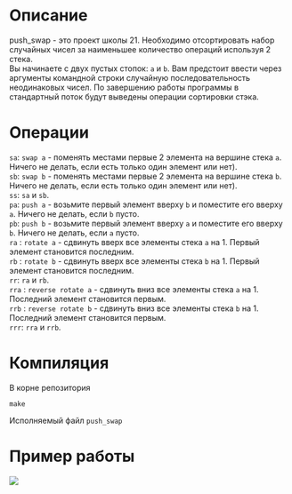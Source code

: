 # Описание
push_swap - это проект школы 21. Необходимо отсортировать набор случайных чисел
за наименьшее количество операций используя 2 стека. <br/>
Вы начинаете с двух пустых стопок: `a` и `b`. Вам предстоит ввести через аргументы командной строки случайную последовательность неодинаковых чисел.
По завершению работы программы в стандартный поток будут выведены операции сортировки стэка.

# Операции
`sa`: `swap a` - поменять местами первые 2 элемента на вершине стека `a`. Ничего не делать, если есть только один элемент или нет).<br/>
`sb`: `swap b` - поменять местами первые 2 элемента на вершине стека `b`. Ничего не делать, если есть только один элемент или нет).<br/>
`ss`: `sa` и `sb`.<br/>
`pa`: `push a` - возьмите первый элемент вверху `b` и поместите его вверху `a`. Ничего не делать, если `b` пусто.<br/>
`pb`: `push b` - возьмите первый элемент вверху `a` и поместите его вверху `b`. Ничего не делать, если `a` пусто.<br/>
`ra` : `rotate a` - сдвинуть вверх все элементы стека `a` на 1. Первый элемент становится последним.<br/>
`rb` : `rotate b` - сдвинуть вверх все элементы стека `b` на 1. Первый элемент становится последним.<br/>
`rr`: `ra` и `rb`.<br/>
`rra` : `reverse rotate a` - сдвинуть вниз все элементы стека `a` на 1. Последний элемент становится первым.<br/>
`rrb` : `reverse rotate b` - сдвинуть вниз все элементы стека `b` на 1. Последний элемент становится первым.<br/>
`rrr`: `rra` и `rrb`.

# Компиляция
В корне репозитория
```
make
```
Исполняемый файл `push_swap`

# Пример работы
![](https://github.com/dwanett/push_swap/blob/master/gif/1.gif)
